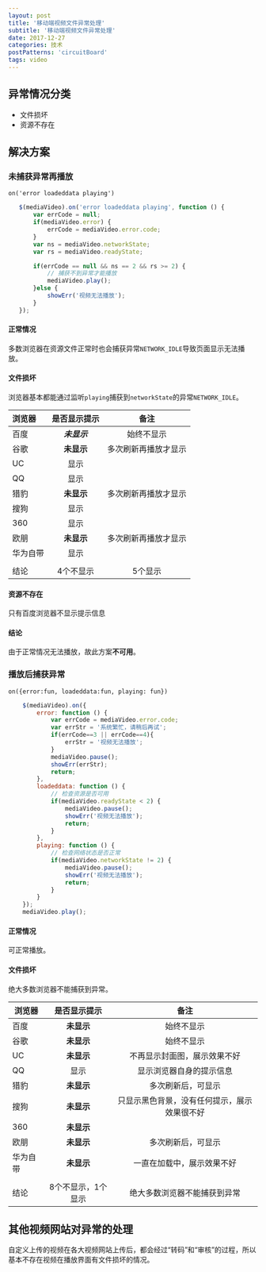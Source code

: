 ```yaml
---
layout: post
title: '移动端视频文件异常处理'
subtitle: '移动端视频文件异常处理'
date: 2017-12-27
categories: 技术
postPatterns: 'circuitBoard'
tags: video
---
```

## 异常情况分类

- 文件损坏
- 资源不存在

## 解决方案

### 未捕获异常再播放

 `on('error loadeddata playing')`
 
 ```js
    $(mediaVideo).on('error loadeddata playing', function () {
        var errCode = null;
        if(mediaVideo.error) {
            errCode = mediaVideo.error.code;
        }
        var ns = mediaVideo.networkState;
        var rs = mediaVideo.readyState;

        if(errCode == null && ns == 2 && rs >= 2) {
            // 捕获不到异常才能播放
            mediaVideo.play();
        }else {
            showErr('视频无法播放');
        }
    });
 ```
#### 正常情况
 
 多数浏览器在资源文件正常时也会捕获异常`NETWORK_IDLE`导致页面显示无法播放。
 
#### 文件损坏

浏览器基本都能通过监听`playing`捕获到`networkState`的异常`NETWORK_IDLE`。
 
浏览器 | 是否显示提示 | 备注
:-|:-:|:-:
百度 | ***未显示*** | 始终不显示
谷歌 | **未显示** | 多次刷新再播放才显示
UC | 显示 |
QQ | 显示 |
猎豹 | **未显示** | 多次刷新再播放才显示
搜狗 | 显示 |
360 | 显示 |
欧朋 | **未显示** | 多次刷新再播放才显示
华为自带 | 显示 |
||
结论 | 4个不显示 | 5个显示

#### 资源不存在

只有百度浏览器不显示提示信息

#### 结论

由于正常情况无法播放，故此方案**不可用**。


### 播放后捕获异常

 `on({error:fun, loadeddata:fun, playing: fun})`
 
 
```js
    $(mediaVideo).on({
        error: function () {
            var errCode = mediaVideo.error.code;
            var errStr = '系统繁忙，请稍后再试';
            if(errCode==3 || errCode==4){
                errStr = '视频无法播放';
            }
            mediaVideo.pause();
            showErr(errStr);
            return;
        },
        loadeddata: function () {
            // 检查资源是否可用
            if(mediaVideo.readyState < 2) {
                mediaVideo.pause();
                showErr('视频无法播放');
                return;
            }
        },
        playing: function () {
            // 检查网络状态是否正常
            if(mediaVideo.networkState != 2) {
                mediaVideo.pause();
                showErr('视频无法播放');
                return;
            }
        }
    });
    mediaVideo.play();
```

#### 正常情况

可正常播放。

#### 文件损坏

绝大多数浏览器不能捕获到异常。

浏览器 | 是否显示提示 | 备注
-|:-:|:-:
百度 | **未显示** | 始终不显示
谷歌 | **未显示** | 始终不显示
UC | **未显示** | 不再显示封面图，展示效果不好
QQ | 显示 | 显示浏览器自身的提示信息
猎豹 | **未显示** | 多次刷新后，可显示
搜狗 | **未显示** | 只显示黑色背景，没有任何提示，展示效果很不好
360 | **未显示** | 
欧朋 | **未显示** | 多次刷新后，可显示
华为自带 | **未显示** | 一直在加载中，展示效果不好
||
结论 | 8个不显示，1个显示 | 绝大多数浏览器不能捕获到异常

## 其他视频网站对异常的处理

自定义上传的视频在各大视频网站上传后，都会经过“转码”和“审核”的过程，所以基本不存在视频在播放界面有文件损坏的情况。

